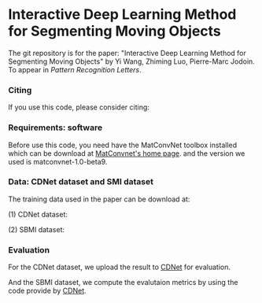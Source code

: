 # Interactive Deep Learning Method for Segmenting Moving Objects

The git repository is for the paper: "Interactive Deep Learning Method for Segmenting Moving Objects" by Yi Wang, Zhiming Luo, Pierre-Marc Jodoin. To appear in *Pattern Recognition Letters*.



### Citing

If you use this code, please consider citing:

    
### Requirements: software

Before use this code, you need have the MatConvNet toolbox installed which can be download at [MatConvnet's home page](http://www.vlfeat.org/matconvnet/). and the version we used is matconvnet-1.0-beta9.

### Data: CDNet dataset and SMI dataset

The training data used in the paper can be download at: 

(1) CDNet dataset:

(2) SBMI dataset:

### Evaluation

For the CDNet dataset, we upload the result to [CDNet](http://changedetection.net/) for evaluation.

And the SBMI dataset, we compute the evalutaion metrics by using the code provide by [CDNet](http://changedetection.net/).


